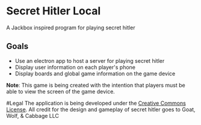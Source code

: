 # Secret Hitler Local

A Jackbox inspired program for playing secret hitler

## Goals
* Use an electron app to host a server for playing secret hitler
* Display user information on each player's phone
* Display boards and global game information on the game device

**Note**: This game is being created with the intention that players must be able to view the screen of the game device.

#Legal
The application is being developed under the [Creative Commons License](https://creativecommons.org/licenses/by-nc-sa/4.0/).
All credit for the design and gameplay of secret hitler goes to Goat, Wolf, & Cabbage LLC

